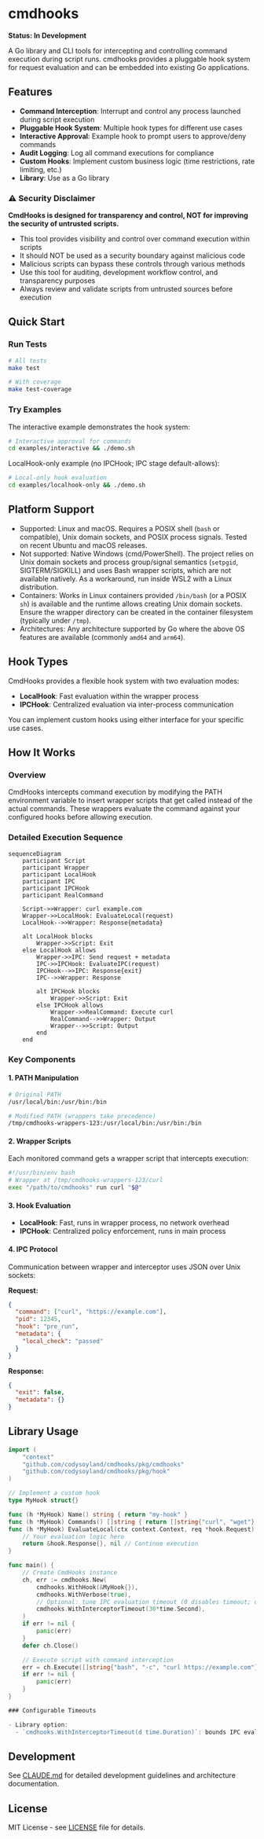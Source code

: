 # cmdhooks

**Status: In Development**

A Go library and CLI tools for intercepting and controlling command execution during script runs. cmdhooks provides a pluggable hook system for request evaluation and can be embedded into existing Go applications.

## Features

- **Command Interception**: Interrupt and control any process launched during script execution
- **Pluggable Hook System**: Multiple hook types for different use cases
- **Interactive Approval**: Example hook to prompt users to approve/deny commands
- **Audit Logging**: Log all command executions for compliance
- **Custom Hooks**: Implement custom business logic (time restrictions, rate limiting, etc.)
- **Library**: Use as a Go library

### ⚠️ Security Disclaimer

**CmdHooks is designed for transparency and control, NOT for improving the security of untrusted scripts.**

- This tool provides visibility and control over command execution within scripts
- It should NOT be used as a security boundary against malicious code
- Malicious scripts can bypass these controls through various methods
- Use this tool for auditing, development workflow control, and transparency purposes
- Always review and validate scripts from untrusted sources before execution

## Quick Start

### Run Tests
```bash
# All tests
make test

# With coverage
make test-coverage
```

### Try Examples
The interactive example demonstrates the hook system:

```bash
# Interactive approval for commands
cd examples/interactive && ./demo.sh
```

LocalHook-only example (no IPCHook; IPC stage default-allows):

```bash
# Local-only hook evaluation
cd examples/localhook-only && ./demo.sh
```

## Platform Support

- Supported: Linux and macOS. Requires a POSIX shell (`bash` or compatible), Unix domain sockets, and POSIX process signals. Tested on recent Ubuntu and macOS releases.
- Not supported: Native Windows (cmd/PowerShell). The project relies on Unix domain sockets and process group/signal semantics (`setpgid`, SIGTERM/SIGKILL) and uses Bash wrapper scripts, which are not available natively. As a workaround, run inside WSL2 with a Linux distribution.
- Containers: Works in Linux containers provided `/bin/bash` (or a POSIX `sh`) is available and the runtime allows creating Unix domain sockets. Ensure the wrapper directory can be created in the container filesystem (typically under `/tmp`).
- Architectures: Any architecture supported by Go where the above OS features are available (commonly `amd64` and `arm64`).

## Hook Types

CmdHooks provides a flexible hook system with two evaluation modes:

- **LocalHook**: Fast evaluation within the wrapper process
- **IPCHook**: Centralized evaluation via inter-process communication

You can implement custom hooks using either interface for your specific use cases.

## How It Works

### Overview

CmdHooks intercepts command execution by modifying the PATH environment variable to insert wrapper scripts that get called instead of the actual commands. These wrappers evaluate the command against your configured hooks before allowing execution.

### Detailed Execution Sequence

```mermaid
sequenceDiagram
    participant Script
    participant Wrapper
    participant LocalHook
    participant IPC
    participant IPCHook
    participant RealCommand
    
    Script->>Wrapper: curl example.com
    Wrapper->>LocalHook: EvaluateLocal(request)
    LocalHook-->>Wrapper: Response{metadata}
    
    alt LocalHook blocks
        Wrapper->>Script: Exit
    else LocalHook allows
        Wrapper->>IPC: Send request + metadata
        IPC->>IPCHook: EvaluateIPC(request)
        IPCHook-->>IPC: Response{exit}
        IPC-->>Wrapper: Response
        
        alt IPCHook blocks
            Wrapper->>Script: Exit
        else IPCHook allows
            Wrapper->>RealCommand: Execute curl
            RealCommand-->>Wrapper: Output
            Wrapper-->>Script: Output
        end
    end
```

### Key Components

#### 1. **PATH Manipulation**
```bash
# Original PATH
/usr/local/bin:/usr/bin:/bin

# Modified PATH (wrappers take precedence)
/tmp/cmdhooks-wrappers-123:/usr/local/bin:/usr/bin:/bin
```

#### 2. **Wrapper Scripts**
Each monitored command gets a wrapper script that intercepts execution:
```bash
#!/usr/bin/env bash
# Wrapper at /tmp/cmdhooks-wrappers-123/curl
exec "/path/to/cmdhooks" run curl "$@"
```

#### 3. **Hook Evaluation**
- **LocalHook**: Fast, runs in wrapper process, no network overhead
- **IPCHook**: Centralized policy enforcement, runs in main process

#### 4. **IPC Protocol**
Communication between wrapper and interceptor uses JSON over Unix sockets:

**Request:**
```json
{
  "command": ["curl", "https://example.com"],
  "pid": 12345,
  "hook": "pre_run",
  "metadata": {
    "local_check": "passed"
  }
}
```

**Response:**
```json
{
  "exit": false,
  "metadata": {}
}
```

## Library Usage

```go
import (
    "context"
    "github.com/codysoyland/cmdhooks/pkg/cmdhooks"
    "github.com/codysoyland/cmdhooks/pkg/hook"
)

// Implement a custom hook
type MyHook struct{}

func (h *MyHook) Name() string { return "my-hook" }
func (h *MyHook) Commands() []string { return []string{"curl", "wget"} }
func (h *MyHook) EvaluateLocal(ctx context.Context, req *hook.Request) (*hook.Response, error) {
    // Your evaluation logic here
    return &hook.Response{}, nil // Continue execution
}

func main() {
    // Create CmdHooks instance
    ch, err := cmdhooks.New(
        cmdhooks.WithHook(&MyHook{}),
        cmdhooks.WithVerbose(true),
        // Optional: tune IPC evaluation timeout (0 disables timeout; default is no timeout)
        cmdhooks.WithInterceptorTimeout(30*time.Second),
    )
    if err != nil {
        panic(err)
    }
    defer ch.Close()

    // Execute script with command interception
    err = ch.Execute([]string{"bash", "-c", "curl https://example.com"})
    if err != nil {
        panic(err)
    }
}

### Configurable Timeouts

- Library option:
  - `cmdhooks.WithInterceptorTimeout(d time.Duration)`: bounds IPC evaluation inside the interceptor. Use `0` (or a negative value) for no timeout. Default is no timeout.
```

## Development

See [CLAUDE.md](CLAUDE.md) for detailed development guidelines and architecture documentation.

## License

MIT License - see [LICENSE](LICENSE) file for details.
